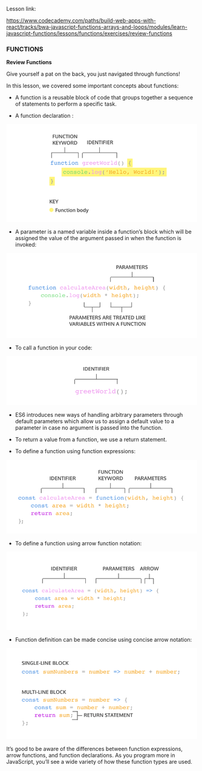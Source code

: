 Lesson link:

https://www.codecademy.com/paths/build-web-apps-with-react/tracks/bwa-javascript-functions-arrays-and-loops/modules/learn-javascript-functions/lessons/functions/exercises/review-functions

### FUNCTIONS

**Review Functions**

Give yourself a pat on the back, you just navigated through functions!

In this lesson, we covered some important concepts about functions:

- A function is a reusable block of code that groups together a sequence of statements to perform a specific task.

- A function declaration :

![](./declaration.svg)

- A parameter is a named variable inside a function’s block which will be assigned the value of the argument passed in when the function is invoked:

![](./function_parameters.svg)

- To call a function in your code:

![](./name.svg)

- ES6 introduces new ways of handling arbitrary parameters through default parameters which allow us to assign a default value to a parameter in case no argument is passed into the function.

- To return a value from a function, we use a return statement.

- To define a function using function expressions:

![](./expression.svg)

- To define a function using arrow function notation:

![](./arrow_notation.svg)

- Function definition can be made concise using concise arrow notation:

![](./return.svg)

It’s good to be aware of the differences between function expressions, arrow functions, and function declarations. As you program more in JavaScript, you’ll see a wide variety of how these function types are used.

